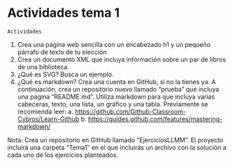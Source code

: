 # Actividades tema 1
```
Actividades
```
1. Crea una página web sencilla con un encabezado h1 y un pequeño párrafo de texto
    de tu elección
2. Crea un documento XML que incluya información sobre un par de libros de una
    biblioteca.
3. ¿Qué es SVG? Busca un ejemplo.
4. ¿Qué es markdown? Crea una cuenta en GitHub, si no la tienes ya. A continuación,
    crea un repositorio nuevo llamado “prueba” que incluya una página “README.md”.
    Utiliza markdown para que incluya varias cabeceras, texto, una lista, un gráfico y una
    tabla. Previamente se recomienda leer:
       a. https://github.com/Github-Classroom-Cybros/Learn-Github
       b. https://guides.github.com/features/mastering-markdown/

Nota: Crea un repositorio en GitHub llamado “EjerciciosLLMM”. El proyecto incluirá una
carpeta “Tema1” en el que incluirás un archivo con la solución a cada uno de los ejercicios
planteados.



